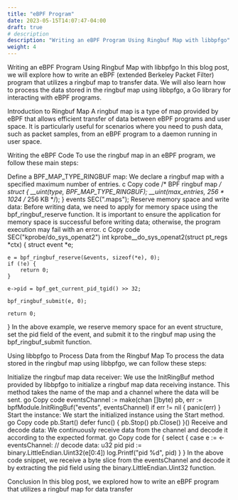 ```yaml
---
title: "eBPF Program"
date: 2023-05-15T14:07:47-04:00
draft: true
# description
description: "Writing an eBPF Program Using Ringbuf Map with libbpfgo"
weight: 4
---
```


Writing an eBPF Program Using Ringbuf Map with libbpfgo
In this blog post, we will explore how to write an eBPF (extended Berkeley Packet Filter) program that utilizes a ringbuf map to transfer data. We will also learn how to process the data stored in the ringbuf map using libbpfgo, a Go library for interacting with eBPF programs.

Introduction to Ringbuf Map
A ringbuf map is a type of map provided by eBPF that allows efficient transfer of data between eBPF programs and user space. It is particularly useful for scenarios where you need to push data, such as packet samples, from an eBPF program to a daemon running in user space.

Writing the eBPF Code
To use the ringbuf map in an eBPF program, we follow these main steps:

Define a BPF_MAP_TYPE_RINGBUF map: We declare a ringbuf map with a specified maximum number of entries.
c
Copy code
/* BPF ringbuf map */
struct {
        __uint(type, BPF_MAP_TYPE_RINGBUF);
        __uint(max_entries, 256 * 1024 /* 256 KB */);
} events SEC(".maps");
Reserve memory space and write data: Before writing data, we need to apply for memory space using the bpf_ringbuf_reserve function. It is important to ensure the application for memory space is successful before writing data; otherwise, the program execution may fail with an error.
c
Copy code
SEC("kprobe/do_sys_openat2")
int kprobe__do_sys_openat2(struct pt_regs *ctx)
{
    struct event *e;

    e = bpf_ringbuf_reserve(&events, sizeof(*e), 0);
    if (!e) {
        return 0;
    }

    e->pid = bpf_get_current_pid_tgid() >> 32;

    bpf_ringbuf_submit(e, 0);

    return 0;
}
In the above example, we reserve memory space for an event structure, set the pid field of the event, and submit it to the ringbuf map using the bpf_ringbuf_submit function.

Using libbpfgo to Process Data from the Ringbuf Map
To process the data stored in the ringbuf map using libbpfgo, we can follow these steps:

Initialize the ringbuf map data receiver: We use the InitRingBuf method provided by libbpfgo to initialize a ringbuf map data receiving instance. This method takes the name of the map and a channel where the data will be sent.
go
Copy code
eventsChannel := make(chan []byte)
pb, err := bpfModule.InitRingBuf("events", eventsChannel)
if err != nil {
    panic(err)
}
Start the instance: We start the initialized instance using the Start method.
go
Copy code
pb.Start()
defer func() {
    pb.Stop()
    pb.Close()
}()
Receive and decode data: We continuously receive data from the channel and decode it according to the expected format.
go
Copy code
for {
    select {
    case e := <-eventsChannel:
        // decode data: u32 pid
        pid := binary.LittleEndian.Uint32(e[0:4])
        log.Printf("pid %d", pid)
    }
}
In the above code snippet, we receive a byte slice from the eventsChannel and decode it by extracting the pid field using the binary.LittleEndian.Uint32 function.

Conclusion
In this blog post, we explored how to write an eBPF program that utilizes a ringbuf map for data transfer
